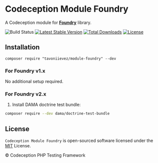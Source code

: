 # Codeception Module Foundry

A Codeception module for [**Foundry**](https://github.com/zenstruck/foundry) library.

![Build Status](https://github.com/TavoNiievez/module-foundry/workflows/CI/badge.svg)
[![Latest Stable Version](https://poser.pugx.org/tavoniievez/module-foundry/v/stable)](https://github.com/TavoNiievez/module-foundry/releases)
[![Total Downloads](https://poser.pugx.org/tavoniievez/module-foundry/downloads)](https://packagist.org/packages/tavoniievez/module-foundry)
[![License](https://poser.pugx.org/tavoniievez/module-foundry/license)](/LICENSE)

## Installation

```
composer require "tavoniievez/module-foundry" --dev
```

### For Foundry v1.x
No additional setup required.

### For Foundry v2.x
1. Install DAMA doctrine test bundle:
```bash
composer require --dev dama/doctrine-test-bundle
```


## License

`Codeception Module Foundry` is open-sourced software licensed under the [MIT](/LICENSE) License.

© Codeception PHP Testing Framework
